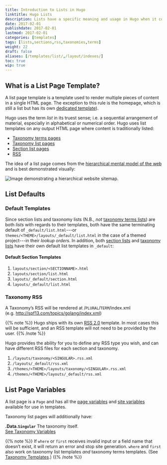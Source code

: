 ```yaml
---
title: Introduction to Lists in Hugo
linktitle: Hugo Lists
description: Lists have a specific meaning and usage in Hugo when it comes to rendering your site homepage, section page, taxonomy list, or taxonomy terms list.
date: 2017-02-01
publishdate: 2017-02-01
lastmod: 2017-02-01
categories: [templates]
tags: [lists,sections,rss,taxonomies,terms]
weight: 22
draft: false
aliases: [/templates/list/,/layout/indexes/]
toc: true
wip: true
---
```


## What is a List Page Template?

A list page template is a template used to render multiple pieces of content in a single HTML page. The exception to this rule is the homepage, which is still a list but has its own [dedicated template][homepage]).

Hugo uses the term *list* in its truest sense; i.e. a sequential arrangement of material, especially in alphabetical or numerical order. Hugo uses list templates on any output HTML page where content is traditionally listed:

* [Taxonomy terms pages][taxterms]
* [Taxonomy list pages][taxlists]
* [Section list pages][sectiontemps]
* [RSS][rss]

The idea of a list page comes from the [hierarchical mental model of the web][mentalmodel] and is best demonstrated visually:

![Image demonstrating a hierarchical website sitemap.](/images/site-hierarchy.svg)

## List Defaults

### Default Templates

Since section lists and taxonomy lists (N.B., *not* [taxonomy terms lists][taxterms]) are both *lists* with regards to their templates, both have the same terminating default of `_default/list.html`---or `themes/<THEME>/layouts/_default/list.html` in the case of a themed project---in their *lookup orders*. In addition, both [section lists][sectiontemps] and [taxonomy lists][taxlists] have their own default list templates in `_default`:

#### Default Section Templates

1. `layouts/section/<SECTIONNAME>.html`
2. `layouts/section/list.html`
3. `layouts/_default/section.html`
4. `layouts/_default/list.html`


### Taxonomy RSS

A Taxonomy’s RSS will be rendered at /`PLURAL`/`TERM`/index.xml (e.g.&nbsp;http://spf13.com/topics/golang/index.xml)

{{% note %}}
Hugo ships with its own [RSS 2.0][] template. In most cases this will
be sufficient, and an RSS template will not need to be provided by the
user.
{{% /note %}}

Hugo provides the ability for you to define any RSS type you wish, and
can have different RSS files for each section and taxonomy.

1. `/layouts/taxonomy/<SINGULAR>.rss.xml`
1. `/layouts/_default/rss.xml`
1. `/themes/<THEME>/layouts/taxonomy/<SINGULAR>.rss.xml`
1. `/themes/<THEME>/layouts/_default/rss.xml`

## List Page Variables

A list page is a `Page` and has all the [page variables][pagevars]
and [site variables][sitevars] available for use in templates.

Taxonomy list pages will additionally have:

**.Data.`Singular`** The taxonomy itself.<br> [See Taxonomy Variables][taxvars]

{{% note %}}
If `where` or `first` receives invalid input or a field name that doesn’t exist, it will return an error and stop site generation. `where` and `first` also work on taxonomy list templates *and* taxonomy terms templates. (See [Taxonomy Templates](/templates/taxonomy-templates/).)
{{% /note %}}

[directorystructure]: /getting-started/directory-structure/
[homepage]: /templates/homepage/
[homepage]: /templates/homepage/
[limitkeyword]: https://www.techonthenet.com/sql/select_limit.php
[mentalmodel]: http://webstyleguide.com/wsg3/3-information-architecture/3-site-structure.html
[pagevars]: /variables/pagevars/
[partials]: /templates/partials/
[RSS 2.0]: http://cyber.law.harvard.edu/rss/rss.html "RSS 2.0 Specification"
[rss]: /templates/rss/
[sections]: /content-management/sections/
[sectiontemps]: /templates/section-templates
[sitevars]: /variables/site-variables/
[taxlists]: /templates/taxonomy-templates/#taxonomy-list-templates/
[taxvars]: /templates/taxonomy-variables/
[taxterms]: /templates/taxonomy-templates/#taxonomy-terms-templates/
